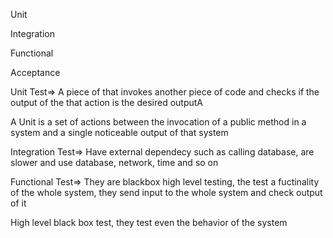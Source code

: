 Unit

Integration

Functional

Acceptance

Unit Test=&gt; A piece of that invokes another piece of code and checks if the output of the that action is the desired outputA

A Unit is a set of actions between the invocation of a public method in a system and a single noticeable output of that system

Integration Test=&gt; Have external dependecy such as calling database, are slower  and use database, network, time and so on

Functional Test=&gt; They are blackbox high level testing, the test a fuctinality of the whole system, they send input to the whole system and check output of it



High level black box test, they test even the behavior of the system

